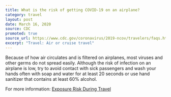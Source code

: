 ```yaml
---
title: What is the risk of getting COVID-19 on an airplane?
category: travel
layout: post
date: March 16, 2020
source: CDC
promoted: true
source_url: https://www.cdc.gov/coronavirus/2019-ncov/travelers/faqs.html#air-cruise-travel
excerpt: "Travel: Air or cruise travel"
---
```


Because of how air circulates and is filtered on airplanes, most viruses and other germs do not spread easily. Although the risk of infection on an airplane is low, try to avoid contact with sick passengers and wash your hands often with soap and water for at least 20 seconds or use hand sanitizer that contains at least 60% alcohol.

For more information: <a href="https://www.cdc.gov/coronavirus/2019-ncov/php/risk-assessment.html"> Exposure Risk During Travel</a>

